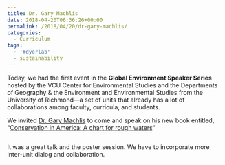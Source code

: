 ```yaml
---
title: Dr. Gary Machlis
date: 2018-04-20T06:36:26+00:00
permalink: /2018/04/20/dr-gary-machlis/
categories:
  - Curriculum
tags:
  - '#dyerlab'
  - sustainability
---
```

Today, we had the first event in the **Global Environment Speaker Series**﻿ hosted by the VCU Center for Environmental Studies and the Departments of Geography & the Environment and Environmental Studies from the University of Richmond—a set of units that already has a lot of collaborations among faculty, curricula, and students.

<span id="more-1931"></span>

We invited [Dr. Gary Machlis](https://www.google.com/url?sa=t&rct=j&q=&esrc=s&source=web&cd=1&cad=rja&uact=8&ved=0ahUKEwjlgJnU4MjaAhUSpFkKHSgODYQQFggpMAA&url=https%3A%2F%2Fwww.clemson.edu%2Fcbshs%2Fcenters-institutes%2Finstitute-for-parks%2Fhartzog%2Fprevious-hartzog-lecturers%2Fmachlis.pdf&usg=AOvVaw12qsYp1VzkVdS7Uce_JxEM) to come and speak on his new book entitled, &#8220;[Conservation in America: A chart for rough waters](https://www.amazon.com/Future-Conservation-America-Chart-Rough-ebook/dp/B079PZTS58)&#8220;<figure class="wp-block-image">

<img src="https://rodneydyer.com/wp-content/uploads/2018/04/Screen-Shot-2018-04-20-at-7.33.15-AM.png" alt="" class="wp-image-1948" srcset="https://rodneydyer.com/wp-content/uploads/2018/04/Screen-Shot-2018-04-20-at-7.33.15-AM.png 1138w, https://rodneydyer.com/wp-content/uploads/2018/04/Screen-Shot-2018-04-20-at-7.33.15-AM-199x300.png 199w, https://rodneydyer.com/wp-content/uploads/2018/04/Screen-Shot-2018-04-20-at-7.33.15-AM-768x1159.png 768w, https://rodneydyer.com/wp-content/uploads/2018/04/Screen-Shot-2018-04-20-at-7.33.15-AM-678x1024.png 678w, https://rodneydyer.com/wp-content/uploads/2018/04/Screen-Shot-2018-04-20-at-7.33.15-AM-1070x1615.png 1070w" sizes="(max-width: 1138px) 100vw, 1138px" /> </figure> 

It was a great talk and the poster session.   We have to incorporate more inter-unit dialog and collaboration.  